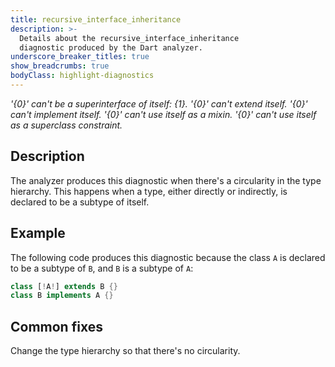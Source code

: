 ```yaml
---
title: recursive_interface_inheritance
description: >-
  Details about the recursive_interface_inheritance
  diagnostic produced by the Dart analyzer.
underscore_breaker_titles: true
show_breadcrumbs: true
bodyClass: highlight-diagnostics
---
```


_'{0}' can't be a superinterface of itself: {1}._
_'{0}' can't extend itself._
_'{0}' can't implement itself._
_'{0}' can't use itself as a mixin._
_'{0}' can't use itself as a superclass constraint._

## Description

The analyzer produces this diagnostic when there's a circularity in the
type hierarchy. This happens when a type, either directly or indirectly,
is declared to be a subtype of itself.

## Example

The following code produces this diagnostic because the class `A` is
declared to be a subtype of `B`, and `B` is a subtype of `A`:

```dart
class [!A!] extends B {}
class B implements A {}
```

## Common fixes

Change the type hierarchy so that there's no circularity.
